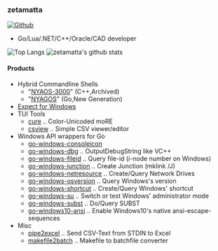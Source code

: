 ### zetamatta

[![Github](https://img.shields.io/github/followers/zetamatta?label=Follow&style=social)](https://github.com/zetamatta)

- Go/Lua/.NET/C++/Oracle/CAD developer

![Top Langs](https://github-readme-stats.vercel.app/api/top-langs/?username=zetamatta&hide=html)
![zetamatta's github stats](https://github-readme-stats.vercel.app/api?username=zetamatta&show_icons=true&count_private=true&line_height=40)

#### Products

- Hybrid Commandline Shells
    - "[NYAOS-3000](https://github.com/zetamatta/nyaos3000)" (C++,Archived)
    - "[NYAGOS](https://github.com/zetamatta/nyagos/)" (Go,New Generation)
- [Expect for Windows](https://github.com/zetamatta/expect)
- TUI Tools
    - [cure](https://github.com/zetamatta/cure)
        .. Color-Unicoded moRE
    - [csview](https://github.com/zetamatta/csview)
        .. Simple CSV viewer/editor
- Windows API wrappers for Go
    - [go-windows-consoleicon](https://github.com/zetamatta/go-windows-consoleicon)
    - [go-windows-dbg](https://github.com/zetamatta/go-windows-dbg)
        .. OutputDebugString like VC++
    - [go-windows-fileid](https://github.com/zetamatta/go-windows-fileid)
        .. Query file-id (i-node number on Windows)
    - [go-windows-junction](https://github.com/zetamatta/go-windows-junction)
        .. Create Junction (mklink /J)
    - [go-windows-netresource](https://github.com/zetamatta/go-windows-netresource)
        .. Create/Query Network Drives
    - [go-windows-osversion](https://github.com/zetamatta/go-windows-osversion)
        .. Query Windows's version
    - [go-windows-shortcut](https://github.com/zetamatta/go-windows-shortcut)
        .. Create/Query Windows' shortcut
    - [go-windows-su](https://github.com/zetamatta/go-windows-su)
        .. Switch or test Windows' administrator mode
    - [go-windows-subst](https://github.com/zetamatta/go-windows-subst)
        .. Do/Query SUBST
    - [go-windows10-ansi](https://github.com/zetamatta/go-windows10-ansi)
        .. Enable Windows10's native ansi-escape-sequences
- Misc
    - [pipe2excel](https://github.com/zetamatta/pipe2excel)
        .. Send CSV-Text from STDIN to Excel
    - [makefile2batch](https://github.com/zetamatta/makefile2batch)
        .. Makefile to batchfile converter
